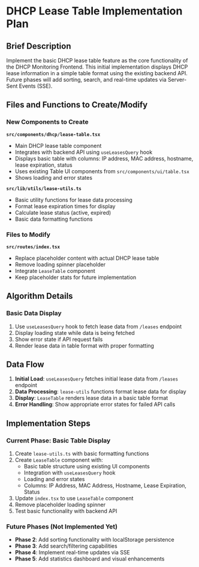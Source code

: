 # DHCP Lease Table Implementation Plan

## Brief Description

Implement the basic DHCP lease table feature as the core functionality of the DHCP Monitoring Frontend. This initial implementation displays DHCP lease information in a simple table format using the existing backend API. Future phases will add sorting, search, and real-time updates via Server-Sent Events (SSE).

## Files and Functions to Create/Modify

### New Components to Create

**`src/components/dhcp/lease-table.tsx`**
- Main DHCP lease table component
- Integrates with backend API using `useLeasesQuery` hook
- Displays basic table with columns: IP address, MAC address, hostname, lease expiration, status
- Uses existing Table UI components from `src/components/ui/table.tsx`
- Shows loading and error states

**`src/lib/utils/lease-utils.ts`**
- Basic utility functions for lease data processing
- Format lease expiration times for display
- Calculate lease status (active, expired)
- Basic data formatting functions

### Files to Modify

**`src/routes/index.tsx`**
- Replace placeholder content with actual DHCP lease table
- Remove loading spinner placeholder
- Integrate `LeaseTable` component
- Keep placeholder stats for future implementation

## Algorithm Details

### Basic Data Display
1. Use `useLeasesQuery` hook to fetch lease data from `/leases` endpoint
2. Display loading state while data is being fetched
3. Show error state if API request fails
4. Render lease data in table format with proper formatting

## Data Flow

1. **Initial Load**: `useLeasesQuery` fetches initial lease data from `/leases` endpoint
2. **Data Processing**: `lease-utils` functions format lease data for display
3. **Display**: `LeaseTable` renders lease data in a basic table format
4. **Error Handling**: Show appropriate error states for failed API calls

## Implementation Steps

### Current Phase: Basic Table Display
1. Create `lease-utils.ts` with basic formatting functions
2. Create `LeaseTable` component with:
   - Basic table structure using existing UI components
   - Integration with `useLeasesQuery` hook
   - Loading and error states
   - Columns: IP Address, MAC Address, Hostname, Lease Expiration, Status
3. Update `index.tsx` to use `LeaseTable` component
4. Remove placeholder loading spinner
5. Test basic functionality with backend API

### Future Phases (Not Implemented Yet)
- **Phase 2**: Add sorting functionality with localStorage persistence
- **Phase 3**: Add search/filtering capabilities
- **Phase 4**: Implement real-time updates via SSE
- **Phase 5**: Add statistics dashboard and visual enhancements